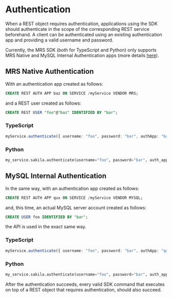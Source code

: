 <!-- Copyright (c) 2024, Oracle and/or its affiliates.

This program is free software; you can redistribute it and/or modify
it under the terms of the GNU General Public License, version 2.0,
as published by the Free Software Foundation.

This program is designed to work with certain software (including
but not limited to OpenSSL) that is licensed under separate terms, as
designated in a particular file or component or in included license
documentation.  The authors of MySQL hereby grant you an additional
permission to link the program and your derivative works with the
separately licensed software that they have either included with
the program or referenced in the documentation.

This program is distributed in the hope that it will be useful,  but
WITHOUT ANY WARRANTY; without even the implied warranty of
MERCHANTABILITY or FITNESS FOR A PARTICULAR PURPOSE.  See
the GNU General Public License, version 2.0, for more details.

You should have received a copy of the GNU General Public License
along with this program; if not, write to the Free Software Foundation, Inc.,
51 Franklin St, Fifth Floor, Boston, MA 02110-1301 USA -->

# Authentication

When a REST object requires authentication, applications using the SDK should authenticate in the scope of the corresponding REST service beforehand. A client can be authenticated using an existing authentication app and providing a valid username and password.

Currently, the MRS SDK (both for TypeScript and Python) only supports MRS Native and MySQL Internal Authentication apps (more details [here](../devGuide/Auth.md)).

## MRS Native Authentication

With an authentication app created as follows:

```sql
CREATE REST AUTH APP baz ON SERVICE /myService VENDOR MRS;
```

and a REST user created as follows:

```sql
CREATE REST USER "foo"@"baz" IDENTIFIED BY "bar";
```

### TypeScript

```TypeScript
myService.authenticate({ username: "foo", password: "bar", authApp: "baz" })
```

### Python

```py
my_service.sakila.authenticate(username="foo", password="bar", auth_app="baz")
```

## MySQL Internal Authentication

In the same way, with an authentication app created as follows:

```sql
CREATE REST AUTH APP qux ON SERVICE /myService VENDOR MYSQL;
```

and, this time, an actual MySQL server account created as follows:

```sql
CREATE USER foo IDENTIFIED BY "bar";
```

the API is used in the exact same way.

### TypeScript

```TypeScript
myService.authenticate({ username: "foo", password: "bar", authApp: "qux" })
```

### Python

```py
my_service.sakila.authenticate(username="foo", password="bar", auth_app="baz")
```

After the authentication succeeds, every valid SDK command that executes on top of a REST object that requires authentication, should also succeed.
